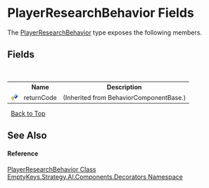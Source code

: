 # PlayerResearchBehavior Fields
 

The <a href="T_EmptyKeys_Strategy_AI_Components_Decorators_PlayerResearchBehavior">PlayerResearchBehavior</a> type exposes the following members.


## Fields
&nbsp;<table><tr><th></th><th>Name</th><th>Description</th></tr><tr><td>![Protected field](media/protfield.gif "Protected field")</td><td>returnCode</td><td> (Inherited from BehaviorComponentBase.)</td></tr></table>&nbsp;
<a href="#playerresearchbehavior-fields">Back to Top</a>

## See Also


#### Reference
<a href="T_EmptyKeys_Strategy_AI_Components_Decorators_PlayerResearchBehavior">PlayerResearchBehavior Class</a><br /><a href="N_EmptyKeys_Strategy_AI_Components_Decorators">EmptyKeys.Strategy.AI.Components.Decorators Namespace</a><br />